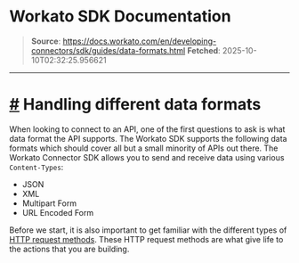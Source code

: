 # Workato SDK Documentation

> **Source**: https://docs.workato.com/en/developing-connectors/sdk/guides/data-formats.html
> **Fetched**: 2025-10-10T02:32:25.956621

---

# [#](<#handling-different-data-formats>) Handling different data formats

When looking to connect to an API, one of the first questions to ask is what data format the API supports. The Workato SDK supports the following data formats which should cover all but a small minority of APIs out there. The Workato Connector SDK allows you to send and receive data using various `Content-Types`:

  * JSON
  * XML
  * Multipart Form
  * URL Encoded Form

Before we start, it is also important to get familiar with the different types of [HTTP request methods](</developing-connectors/sdk/sdk-reference/http.html>). These HTTP request methods are what give life to the actions that you are building.
